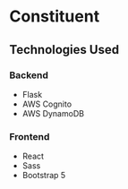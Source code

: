 # Constituent

## Technologies Used

### Backend

- Flask
- AWS Cognito
- AWS DynamoDB

### Frontend

- React
- Sass
- Bootstrap 5
